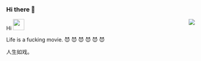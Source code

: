 ### Hi there 👋

<img align="right" src="https://github-readme-stats.vercel.app/api?username=工程师丶佛爷&show_icons=true&count_private=true&hide=contribs&include_all_commits=true&theme=highcontrast&bg_color=30,e96443,904e95" />

Hi <img src="https://raw.githubusercontent.com/wasabeef/wasabeef/master/icons/wave.gif" width="30px">

Life is a fucking movie. 😈 😈 😈 😈 😈 😈

人生如戏。
